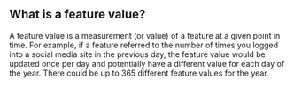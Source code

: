 **What is a feature value?**
----------------------------

A feature value is a measurement (or value) of a feature at a given point in time. For example, if a feature referred to the number of times you logged into a social media site in the previous day, the feature value would be updated once per day and potentially have a different value for each day of the year. There could be up to 365 different feature values for the year.

